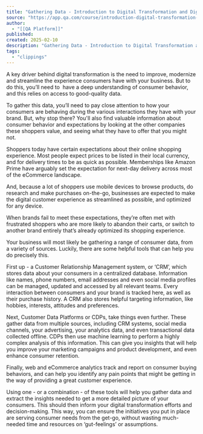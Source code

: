 ```yaml
---
title: "Gathering Data - Introduction to Digital Transformation and Digital Economy Lesson | QA Platform"
source: "https://app.qa.com/course/introduction-digital-transformation-and-digital-economy-1698/gathering-data/?context_id=13677&context_resource=lp"
author:
  - "[[QA Platform]]"
published:
created: 2025-02-10
description: "Gathering Data - Introduction to Digital Transformation and Digital Economy lesson from QA Platform. Start learning today with our digital training solutions."
tags:
  - "clippings"
---
```

A key driver behind digital transformation is the need to improve, modernize and streamline the experience consumers have with your business. But to do this, you’ll need to  have a deep understanding of consumer behavior, and this relies on access to good-quality data. 

To gather this data, you’ll need to pay close attention to how your consumers are behaving during the various interactions they have with your brand. But, why stop there? You'll also find valuable information about consumer behavior and expectations by looking at the other companies these shoppers value, and seeing what they have to offer that you might not.  

Shoppers today have certain expectations about their online shopping experience. Most people expect prices to be listed in their local currency, and for delivery times to be as quick as possible. Memberships like Amazon Prime have arguably set the expectation for next-day delivery across most of the eCommerce landscape. 

And, because a lot of shoppers use mobile devices to browse products, do research and make purchases on-the-go, businesses are expected to make the digital customer experience as streamlined as possible, and optimized for any device. 

When brands fail to meet these expectations, they’re often met with frustrated shoppers who are more likely to abandon their carts, or switch to another brand entirely that’s already optimized its shopping experience.

Your business will most likely be gathering a range of consumer data, from a variety of sources. Luckily, there are some helpful tools that can help you do precisely this.

First up - a Customer Relationship Management system, or ‘CRM’, which stores data about your consumers in a centralized database. Information like names, phone numbers, email addresses and even social media profiles can be managed, updated and accessed by all relevant teams. Every interaction between consumers and your brand is tracked here, as well as their purchase history. A CRM also stores helpful targeting information, like hobbies, interests, attitudes and preferences.

Next, Customer Data Platforms or CDPs, take things even further. These gather data from multiple sources, including CRM systems, social media channels, your advertising, your analytics data, and even transactional data collected offline. CDPs then use machine learning to perform a highly complex analysis of this information. This can give you insights that will help you improve your marketing campaigns and product development, and even enhance consumer retention. 

Finally, web and eCommerce analytics track and report on consumer buying behaviors, and can help you identify any pain points that might be getting in the way of providing a great customer experience.

Using one - or a combination - of these tools will help you gather data and extract the insights needed to get a more detailed picture of your consumers. This should then inform your digital transformation efforts and decision-making. This way, you can ensure the initiatives you put in place are serving consumer needs from the get-go, without wasting much-needed time and resources on ‘gut-feelings’ or assumptions.